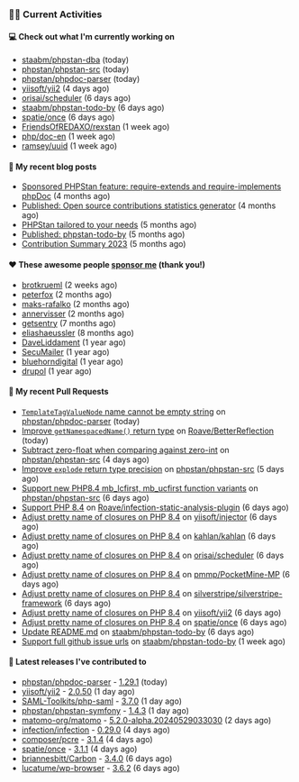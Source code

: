 ### 👨‍💻 Current Activities


#### 💻 Check out what I'm currently working on

- [staabm/phpstan-dba](https://github.com/staabm/phpstan-dba) (today)
- [phpstan/phpstan-src](https://github.com/phpstan/phpstan-src) (today)
- [phpstan/phpdoc-parser](https://github.com/phpstan/phpdoc-parser) (today)
- [yiisoft/yii2](https://github.com/yiisoft/yii2) (4 days ago)
- [orisai/scheduler](https://github.com/orisai/scheduler) (6 days ago)
- [staabm/phpstan-todo-by](https://github.com/staabm/phpstan-todo-by) (6 days ago)
- [spatie/once](https://github.com/spatie/once) (6 days ago)
- [FriendsOfREDAXO/rexstan](https://github.com/FriendsOfREDAXO/rexstan) (1 week ago)
- [php/doc-en](https://github.com/php/doc-en) (1 week ago)
- [ramsey/uuid](https://github.com/ramsey/uuid) (1 week ago)


#### 📜 My recent blog posts

- [Sponsored PHPStan feature: require-extends and require-implements phpDoc](https://staabm.github.io/2024/01/15/phpstan-require-extends-implements.html) (4 months ago)
- [Published: Open source contributions statistics generator](https://staabm.github.io/2024/01/10/oss-contribs-published.html) (4 months ago)
- [PHPStan tailored to your needs](https://staabm.github.io/2024/01/01/phpstan-customizing.html) (5 months ago)
- [Published: phpstan-todo-by](https://staabm.github.io/2023/12/17/phpstan-todo-by-published.html) (5 months ago)
- [Contribution Summary 2023](https://staabm.github.io/2023/12/07/contribution-summary-2023.html) (5 months ago)


#### ❤️ These awesome people [sponsor me](https://github.com/sponsors/staabm) (thank you!)

- [brotkrueml](https://github.com/brotkrueml) (2 weeks ago)
- [peterfox](https://github.com/peterfox) (2 months ago)
- [maks-rafalko](https://github.com/maks-rafalko) (2 months ago)
- [annervisser](https://github.com/annervisser) (2 months ago)
- [getsentry](https://github.com/getsentry) (7 months ago)
- [eliashaeussler](https://github.com/eliashaeussler) (8 months ago)
- [DaveLiddament](https://github.com/DaveLiddament) (1 year ago)
- [SecuMailer](https://github.com/SecuMailer) (1 year ago)
- [bluehorndigital](https://github.com/bluehorndigital) (1 year ago)
- [drupol](https://github.com/drupol) (1 year ago)


#### 🔨 My recent Pull Requests

- [`TemplateTagValueNode` name cannot be empty string](https://github.com/phpstan/phpdoc-parser/pull/244) on [phpstan/phpdoc-parser](https://github.com/phpstan/phpdoc-parser) (today)
- [Improve `getNamespacedName()` return type](https://github.com/Roave/BetterReflection/pull/1428) on [Roave/BetterReflection](https://github.com/Roave/BetterReflection) (today)
- [Subtract zero-float when comparing against zero-int](https://github.com/phpstan/phpstan-src/pull/3102) on [phpstan/phpstan-src](https://github.com/phpstan/phpstan-src) (4 days ago)
- [Improve `explode` return type precision](https://github.com/phpstan/phpstan-src/pull/3096) on [phpstan/phpstan-src](https://github.com/phpstan/phpstan-src) (5 days ago)
- [Support new PHP8.4 mb_lcfirst, mb_ucfirst function variants](https://github.com/phpstan/phpstan-src/pull/3095) on [phpstan/phpstan-src](https://github.com/phpstan/phpstan-src) (6 days ago)
- [Support PHP 8.4](https://github.com/Roave/infection-static-analysis-plugin/pull/497) on [Roave/infection-static-analysis-plugin](https://github.com/Roave/infection-static-analysis-plugin) (6 days ago)
- [Adjust pretty name of closures on PHP 8.4](https://github.com/yiisoft/injector/pull/96) on [yiisoft/injector](https://github.com/yiisoft/injector) (6 days ago)
- [Adjust pretty name of closures on PHP 8.4](https://github.com/kahlan/kahlan/pull/426) on [kahlan/kahlan](https://github.com/kahlan/kahlan) (6 days ago)
- [Adjust pretty name of closures on PHP 8.4](https://github.com/orisai/scheduler/pull/1) on [orisai/scheduler](https://github.com/orisai/scheduler) (6 days ago)
- [Adjust pretty name of closures on PHP 8.4](https://github.com/pmmp/PocketMine-MP/pull/6351) on [pmmp/PocketMine-MP](https://github.com/pmmp/PocketMine-MP) (6 days ago)
- [Adjust pretty name of closures on PHP 8.4](https://github.com/silverstripe/silverstripe-framework/pull/11264) on [silverstripe/silverstripe-framework](https://github.com/silverstripe/silverstripe-framework) (6 days ago)
- [Adjust pretty name of closures on PHP 8.4](https://github.com/yiisoft/yii2/pull/20165) on [yiisoft/yii2](https://github.com/yiisoft/yii2) (6 days ago)
- [Adjust pretty name of closures on PHP 8.4](https://github.com/spatie/once/pull/99) on [spatie/once](https://github.com/spatie/once) (6 days ago)
- [Update README.md](https://github.com/staabm/phpstan-todo-by/pull/98) on [staabm/phpstan-todo-by](https://github.com/staabm/phpstan-todo-by) (6 days ago)
- [Support full github issue urls](https://github.com/staabm/phpstan-todo-by/pull/95) on [staabm/phpstan-todo-by](https://github.com/staabm/phpstan-todo-by) (1 week ago)


#### 🔭 Latest releases I've contributed to

- [phpstan/phpdoc-parser](https://github.com/phpstan/phpdoc-parser) - [1.29.1](https://github.com/phpstan/phpdoc-parser/releases/tag/1.29.1) (today)
- [yiisoft/yii2](https://github.com/yiisoft/yii2) - [2.0.50](https://github.com/yiisoft/yii2/releases/tag/2.0.50) (1 day ago)
- [SAML-Toolkits/php-saml](https://github.com/SAML-Toolkits/php-saml) - [3.7.0](https://github.com/SAML-Toolkits/php-saml/releases/tag/3.7.0) (1 day ago)
- [phpstan/phpstan-symfony](https://github.com/phpstan/phpstan-symfony) - [1.4.3](https://github.com/phpstan/phpstan-symfony/releases/tag/1.4.3) (1 day ago)
- [matomo-org/matomo](https://github.com/matomo-org/matomo) - [5.2.0-alpha.20240529033030](https://github.com/matomo-org/matomo/releases/tag/5.2.0-alpha.20240529033030) (2 days ago)
- [infection/infection](https://github.com/infection/infection) - [0.29.0](https://github.com/infection/infection/releases/tag/0.29.0) (4 days ago)
- [composer/pcre](https://github.com/composer/pcre) - [3.1.4](https://github.com/composer/pcre/releases/tag/3.1.4) (4 days ago)
- [spatie/once](https://github.com/spatie/once) - [3.1.1](https://github.com/spatie/once/releases/tag/3.1.1) (4 days ago)
- [briannesbitt/Carbon](https://github.com/briannesbitt/Carbon) - [3.4.0](https://github.com/briannesbitt/Carbon/releases/tag/3.4.0) (6 days ago)
- [lucatume/wp-browser](https://github.com/lucatume/wp-browser) - [3.6.2](https://github.com/lucatume/wp-browser/releases/tag/3.6.2) (6 days ago)
